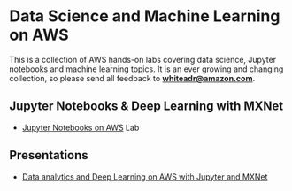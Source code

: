 # Data Science and Machine Learning on AWS

This is a collection of AWS hands-on labs covering data science, Jupyter notebooks and machine learning topics. It is an ever growing and changing collection, so please send all feedback to **whiteadr@amazon.com**.

## Jupyter Notebooks & Deep Learning with MXNet

- [Jupyter Notebooks on AWS](Jupyter.md) Lab

## Presentations

- [Data analytics and Deep Learning on AWS with Jupyter and MXNet
](https://s3-ap-southeast-2.amazonaws.com/scico-labs/docs/AWS+-+Data+analytics+and+Deep+Learning+on+AWS+with+Jupyter+and+MXNet.pdf)


